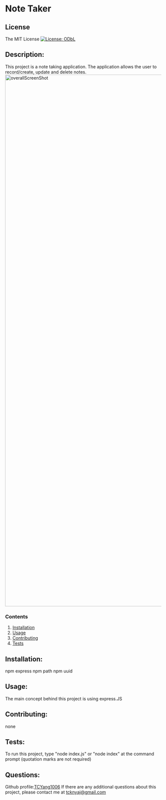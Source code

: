 # Note Taker

## License
The MIT License
[![License: ODbL](https://img.shields.io/badge/License-MIT-yellow.svg)](https://opensource.org/licenses/MIT)

## Description: 
This project is a note taking application.  The application allows the user to record/create, update and delete notes. 
<img width="1708" alt="overallScreenShot" src="https://user-images.githubusercontent.com/88170109/149233969-31122090-c0cb-42ee-a2b1-2a08ede9c0b2.png">


### Contents
1.  [Installation](#installation)
2.  [Usage](#usage)
3.  [Contributing](#contributing)
4.  [Tests](#tests)

## Installation:  
npm express
npm path
npm uuid

## Usage:
The main concept behind this project is using express.JS

## Contributing:
none

## Tests:
To run this project, type "node index.js" or "node index" at the command prompt (quotation marks are not required)

## Questions:
Github profile:[TCYang1006](https://github.com/TCYang1006)
If there are any additional questions about this project, please contact me at [tcknyaj@gmail.com](tcknyaj@gmail.com)
